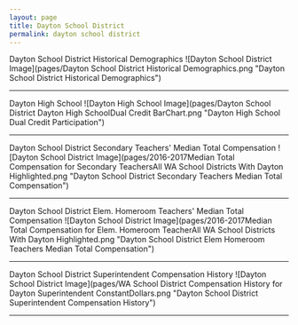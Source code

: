 ```yaml
---
layout: page
title: Dayton School District
permalink: dayton school district
---
```



Dayton School District Historical Demographics
![Dayton School District Image](pages/Dayton School District Historical Demographics.png "Dayton School District Historical Demographics")

___

Dayton High School
![Dayton High School Image](pages/Dayton School District Dayton High SchoolDual Credit BarChart.png "Dayton High School Dual Credit Participation")

___

Dayton School District Secondary Teachers' Median Total Compensation
![Dayton School District Image](pages/2016-2017Median Total Compensation for Secondary TeachersAll WA School Districts With Dayton Highlighted.png "Dayton School District Secondary Teachers Median Total Compensation")

___

Dayton School District Elem. Homeroom Teachers' Median Total Compensation
![Dayton School District Image](pages/2016-2017Median Total Compensation for Elem. Homeroom TeacherAll WA School Districts With Dayton Highlighted.png "Dayton School District Elem Homeroom Teachers Median Total Compensation")

___

Dayton School District Superintendent Compensation History
![Dayton School District Image](pages/WA School District Compensation History for Dayton Superintendent ConstantDollars.png "Dayton School District Superintendent Compensation History")

___

